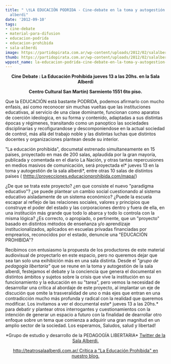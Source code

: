 ```yaml
---
title: " \tLA EDUCACIÓN PODRIDA - Cine-debate en la toma y autogestión de la sala
  alberdi"
date: '2012-09-10'
tags:
- cine-debate
- material-para-difusion
- educacion-podrida
- educacion-prohibida
- sala-alberdi
image: https://partidopirata.com.ar/wp-content/uploads/2012/02/salalberdi.jpg
thumb: https://partidopirata.com.ar/wp-content/uploads/2012/02/salalberdi-150x150.jpg
wppost_name: la-educacion-podrida-cine-debate-en-la-toma-y-autogestion-de-la-sala-alberdi
---
```


<p style="text-align: center;"><strong>Cine Debate : La Educación Prohíbida jueves 13 a las 20hs. en la Sala Alberdi</strong></p>
<p style="text-align: center;"><strong>Centro Cultural San Martín) Sarmiento 1551 6to piso.</strong></p>
Que la EDUCACIÓN está bastante PODRIDA, podemos afirmarlo con mucho enfasis, así como reconocer sin muchas vueltas que las instituciones educativas, al servicio de una clase dominante, funcionan como aparatos de coerción ideologica, en su forma y contenido, adaptadas a sus distintas épocas y régimenes, transitando como un panoptico las sociedades disciplinarias y recofigurandose y descomponiendose en la actual sociedad de control, más allá del trabajo noble y las distintas luchas que distintos
docentes y organizaciones plantean desde su interior.

"La educación prohibida", documetal estrenado simultaneamente en 15 paises, proyectado en mas de 200 salas, aplaudida por la gran mayoría, publicada y comentada en el diario La Nación, y otras tantas repercusiones en medios masivos de comunicación, será proyectada el* jueves 13 en la toma y autogestión de la sala alberdi*, entre otras 10 salas de distintos paises ( <a href="http://proyecciones.educacionprohibida.com/mapa/" target="_blank">thtttp://proyecciones.educacionprohibida.com/mapa/</a>)

¿De que se trata este proyecto? ¿en que consiste el nuevo "paradigma educativo"? ¿se puede plantear un cambio social cuestionando al sistema educativo aisladamente de un sistema económico? ¿Puede la escuela escapar al reflejo de las relaciones sociales, valores y principios que construye el poder del estado y las corporaciones dentro y fuera de ella, en una institución más grande que todo lo abarca y todo lo controla con la misma lógica?
¿Es correcto, o apropiado, o pertinente, que un "proyecto" basado en distintos métodos de enseñanza y/o aprendizaje  institucionalizados, aplicados en escuelas privadas financiadas por emprearios, reconocidos por el estado, denuncie una "EDUCACIÓN PROHIBIDA"?

Recibimos con entusiasmo la propuesta de los productores de este material audiovisual de proyectarlo en este espacio, pero no queremos dejar que sea tan solo una exihibición más en una sala distinta. Desde el *"grupo de pedagogía libertaria"* que se reune en la toma y autogestión de la sala alberdi, festejamos el debate y la conciencia que genera el documental en distintos ámbitos y sujetos sobre la crisis que vive la institución en su funcionamiento y la educación en su "tarea", pero vemos la necesidad de desarrollar una crítica al abordaje de este proyecto, al implantar un eje de discución que omite la trasveralidad de uno o más ejes que entran en una
contradicción mucho más profunda y radical con la realidad que queremos modificar.
Los invitamos a ver el documental este* jueves 13 a las 20hs.* para debatir y plantear otros interrogantes y cuestionamientos con la intención de generar un espacio a futuro con la finalidad de dearrollar otro enfoque sobre un tema que comienza a adquirir una gran magnitud en un amplio sector de la sociedad.
Los esperamos,
Saludos, salud y libertad!
<p style="text-align: center;">*Grupo de estudio y desarrollo de la
PEDAGOGÍA LIBERTARIA*
<a href="https://twitter.com/salaalberdi" target="_blank">Twitter de la Sala Alberdi.</a></p>
<p style="text-align: center;"><a href="http://teatrosalaalberdi.com.ar/" rel="me nofollow" target="_blank"> http://teatrosalaalberdi.com.ar/ </a>
<a href="https://partidopirata.com.ar/6245/critica-a-la-educacion-prohibida">Crítica a "La Educación Prohíbida" en nuestro blog.</a></p>
